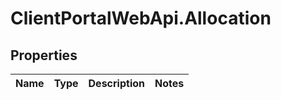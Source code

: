 # ClientPortalWebApi.Allocation

## Properties
Name | Type | Description | Notes
------------ | ------------- | ------------- | -------------


